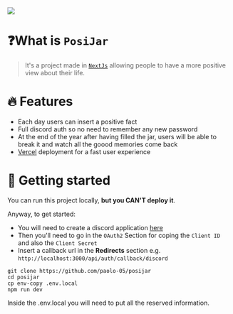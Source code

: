  <img src="https://skillicons.dev/icons?i=nextjs,react,discord,ts,tailwind,vercel,postgres" />

 # ❓What is `PosiJar`

 > It's a project made in [`NextJs`](https://nextjs.org/) allowing people to have a more positive view about their life.

# 🔥 Features

- Each day users can insert a positive fact
- Full discord auth so no need to remember any new password
- At the end of the year after having filled the jar, users will be able to break it and watch all the goood memories come back
- [Vercel](https://vercel.com/) deployment for a fast user experience

# 🚀 Getting started

You can run this project locally, **but you CAN'T deploy it**.

Anyway, to get started:

- You will need to create a discord application [here](https://discord.com/developers/applications)
- Then you'll need to go in the `OAuth2` Section for coping the `Client ID` and also the `Client Secret`
- Insert a callback url in the **Redirects** section e.g. `http://localhost:3000/api/auth/callback/discord`


```
git clone https://github.com/paolo-05/posijar
cd posijar
cp env-copy .env.local
npm run dev
```

Inside the .env.local you will need to put all the reserved information.
